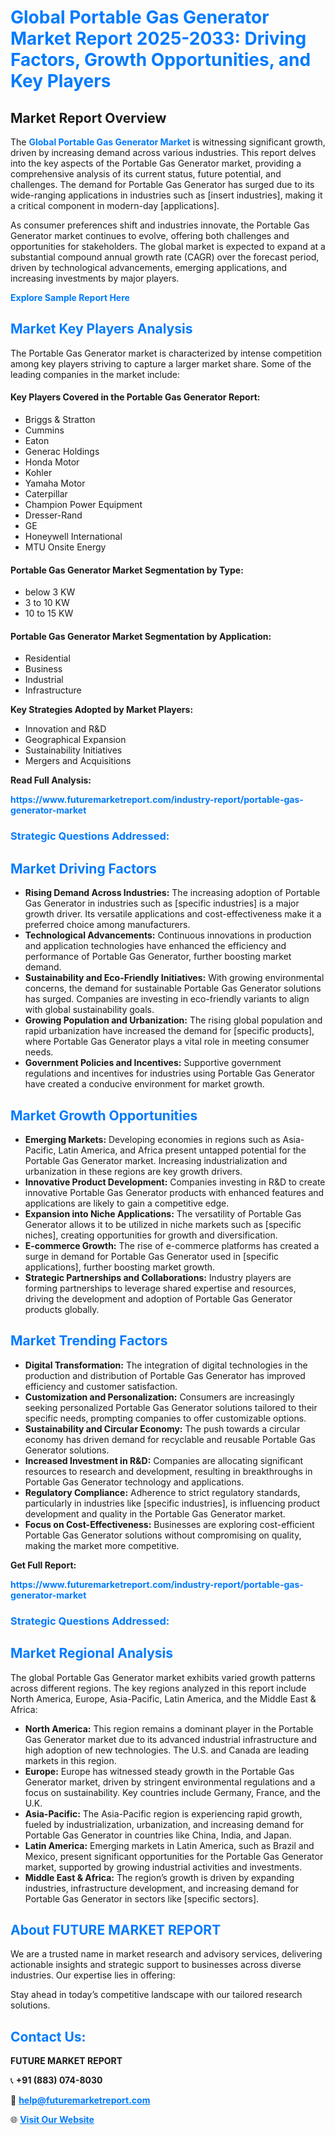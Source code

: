 <h1 style="color: #007BFF;">Global Portable Gas Generator Market Report 2025-2033: Driving Factors, Growth Opportunities, and Key Players</h1>

<section id="overview">
<h2>Market Report Overview</h2>
<p>The <a href="https://www.futuremarketreport.com/industry-report/portable-gas-generator-market" style="color: #007BFF; text-decoration: none;"><strong>Global Portable Gas Generator Market</strong></a> is witnessing significant growth, driven by increasing demand across various industries. This report delves into the key aspects of the Portable Gas Generator market, providing a comprehensive analysis of its current status, future potential, and challenges. The demand for Portable Gas Generator has surged due to its wide-ranging applications in industries such as [insert industries], making it a critical component in modern-day [applications].</p>
<p>As consumer preferences shift and industries innovate, the Portable Gas Generator market continues to evolve, offering both challenges and opportunities for stakeholders. The global market is expected to expand at a substantial compound annual growth rate (CAGR) over the forecast period, driven by technological advancements, emerging applications, and increasing investments by major players.</p>
</section>

<section id="overview">
<p><a href="https://www.futuremarketreport.com/request-sample/reportId=51049" style="color: #007BFF; text-decoration: none;"><strong>Explore Sample Report Here</strong></a></p>
</section>

<section id="key-players">
<h2 style="color: #007BFF;">Market Key Players Analysis</h2>
<p>The Portable Gas Generator market is characterized by intense competition among key players striving to capture a larger market share. Some of the leading companies in the market include:</p>
<h4>Key Players Covered in the Portable Gas Generator Report:</h4>
<ul><li>Briggs &amp; Stratton</li><li>Cummins</li><li>Eaton</li><li>Generac Holdings</li><li>Honda Motor</li><li>Kohler</li><li>Yamaha Motor</li><li>Caterpillar</li><li>Champion Power Equipment</li><li>Dresser-Rand</li><li>GE</li><li>Honeywell International</li><li>MTU Onsite Energy</li></ul>
<h4>Portable Gas Generator Market Segmentation by Type:</h4>
<ul><li>below 3 KW</li><li>3 to 10 KW</li><li>10 to 15 KW</li></ul>

<h4>Portable Gas Generator Market Segmentation by Application:</h4>
<ul><li>Residential</li><li>Business</li><li>Industrial</li><li>Infrastructure</li></ul>
<p><strong>Key Strategies Adopted by Market Players:</strong></p>
<ul>
<li>Innovation and R&D</li>
<li>Geographical Expansion</li>
<li>Sustainability Initiatives</li>
<li>Mergers and Acquisitions</li>
</ul>
</section>

<section>
<p><strong>Read Full Analysis: </strong></p><a href="https://www.futuremarketreport.com/industry-report/portable-gas-generator-market" style="color: #007BFF; text-decoration: none;"><strong>https://www.futuremarketreport.com/industry-report/portable-gas-generator-market</strong></a>
<h3 style="color: #007BFF;">Strategic Questions Addressed:</h3>
</section>

<section id="driving-factors">
<h2 style="color: #007BFF;">Market Driving Factors</h2>
<ul>
<li><strong>Rising Demand Across Industries:</strong> The increasing adoption of Portable Gas Generator in industries such as [specific industries] is a major growth driver. Its versatile applications and cost-effectiveness make it a preferred choice among manufacturers.</li>
<li><strong>Technological Advancements:</strong> Continuous innovations in production and application technologies have enhanced the efficiency and performance of Portable Gas Generator, further boosting market demand.</li>
<li><strong>Sustainability and Eco-Friendly Initiatives:</strong> With growing environmental concerns, the demand for sustainable Portable Gas Generator solutions has surged. Companies are investing in eco-friendly variants to align with global sustainability goals.</li>
<li><strong>Growing Population and Urbanization:</strong> The rising global population and rapid urbanization have increased the demand for [specific products], where Portable Gas Generator plays a vital role in meeting consumer needs.</li>
<li><strong>Government Policies and Incentives:</strong> Supportive government regulations and incentives for industries using Portable Gas Generator have created a conducive environment for market growth.</li>
</ul>
</section>

<section id="growth-opportunities">
<h2 style="color: #007BFF;">Market Growth Opportunities</h2>
<ul>
<li><strong>Emerging Markets:</strong> Developing economies in regions such as Asia-Pacific, Latin America, and Africa present untapped potential for the Portable Gas Generator market. Increasing industrialization and urbanization in these regions are key growth drivers.</li>
<li><strong>Innovative Product Development:</strong> Companies investing in R&D to create innovative Portable Gas Generator products with enhanced features and applications are likely to gain a competitive edge.</li>
<li><strong>Expansion into Niche Applications:</strong> The versatility of Portable Gas Generator allows it to be utilized in niche markets such as [specific niches], creating opportunities for growth and diversification.</li>
<li><strong>E-commerce Growth:</strong> The rise of e-commerce platforms has created a surge in demand for Portable Gas Generator used in [specific applications], further boosting market growth.</li>
<li><strong>Strategic Partnerships and Collaborations:</strong> Industry players are forming partnerships to leverage shared expertise and resources, driving the development and adoption of Portable Gas Generator products globally.</li>
</ul>
</section>

<section id="trending-factors">
<h2 style="color: #007BFF;">Market Trending Factors</h2>
<ul>
<li><strong>Digital Transformation:</strong> The integration of digital technologies in the production and distribution of Portable Gas Generator has improved efficiency and customer satisfaction.</li>
<li><strong>Customization and Personalization:</strong> Consumers are increasingly seeking personalized Portable Gas Generator solutions tailored to their specific needs, prompting companies to offer customizable options.</li>
<li><strong>Sustainability and Circular Economy:</strong> The push towards a circular economy has driven demand for recyclable and reusable Portable Gas Generator solutions.</li>
<li><strong>Increased Investment in R&D:</strong> Companies are allocating significant resources to research and development, resulting in breakthroughs in Portable Gas Generator technology and applications.</li>
<li><strong>Regulatory Compliance:</strong> Adherence to strict regulatory standards, particularly in industries like [specific industries], is influencing product development and quality in the Portable Gas Generator market.</li>
<li><strong>Focus on Cost-Effectiveness:</strong> Businesses are exploring cost-efficient Portable Gas Generator solutions without compromising on quality, making the market more competitive.</li>
</ul>
</section>

<section>
<p><strong>Get Full Report: </strong></p><a href="https://www.futuremarketreport.com/industry-report/portable-gas-generator-market" style="color: #007BFF; text-decoration: none;"><strong>https://www.futuremarketreport.com/industry-report/portable-gas-generator-market</strong></a>
<h3 style="color: #007BFF;">Strategic Questions Addressed:</h3>
</section>


<section id="regional-analysis">
<h2 style="color: #007BFF;">Market Regional Analysis</h2>
<p>The global Portable Gas Generator market exhibits varied growth patterns across different regions. The key regions analyzed in this report include North America, Europe, Asia-Pacific, Latin America, and the Middle East & Africa:</p>
<ul>
<li><strong>North America:</strong> This region remains a dominant player in the Portable Gas Generator market due to its advanced industrial infrastructure and high adoption of new technologies. The U.S. and Canada are leading markets in this region.</li>
<li><strong>Europe:</strong> Europe has witnessed steady growth in the Portable Gas Generator market, driven by stringent environmental regulations and a focus on sustainability. Key countries include Germany, France, and the U.K.</li>
<li><strong>Asia-Pacific:</strong> The Asia-Pacific region is experiencing rapid growth, fueled by industrialization, urbanization, and increasing demand for Portable Gas Generator in countries like China, India, and Japan.</li>
<li><strong>Latin America:</strong> Emerging markets in Latin America, such as Brazil and Mexico, present significant opportunities for the Portable Gas Generator market, supported by growing industrial activities and investments.</li>
<li><strong>Middle East & Africa:</strong> The region’s growth is driven by expanding industries, infrastructure development, and increasing demand for Portable Gas Generator in sectors like [specific sectors].</li>
</ul>
</section>

<footer>
<h2 style="color: #007BFF;">About FUTURE MARKET REPORT</h2>
<p>We are a trusted name in market research and advisory services, delivering actionable insights and strategic support to businesses across diverse industries. Our expertise lies in offering:</p>

<p>Stay ahead in today’s competitive landscape with our tailored research solutions.</p>

<h2 style="color: #007BFF;">Contact Us:</h2>
<p><strong>FUTURE MARKET REPORT</strong></p>
<p>📞 <strong>+91 (883) 074-8030</strong></p>
<p>📧 <strong><a href="mailto:help@futuremarketreport.com" style="color: #007BFF;">help@futuremarketreport.com</a></strong></p>
<p>🌐 <strong><a href="https://www.futuremarketreport.com/" style="color: #007BFF;">Visit Our Website</a></strong></p>
</footer>